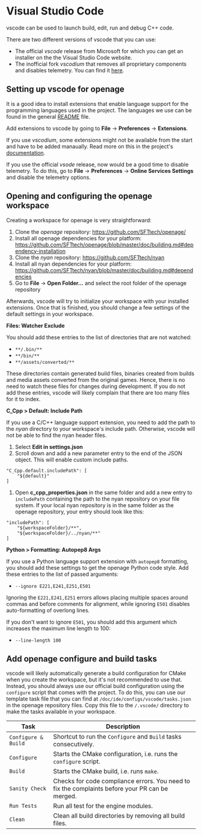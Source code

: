 # Visual Studio Code

vscode can be used to launch build, edit, run and debug C++ code.

There are two different versions of vscode that you can use:

* The official *vscode* release from Microsoft for which you can get an installer on the the Visual Studio Code website.
* The inofficial fork *vscodium* that removes all proprietary components and disables telemetry. You can find it [here](https://vscodium.com/).


## Setting up vscode for openage

It is a good idea to install extensions that enable language support for the programming languages used in the project. The languages we use can be found in the general [README](/README.md#technical-foundation) file.

Add extensions to vscode by going to **File** -> **Preferences** -> **Extensions**.

If you use *vscodium*, some extensions might not be available from the start and have to be added manaually. Read more on this in the project's [documentation](https://github.com/VSCodium/vscodium/blob/master/DOCS.md#extensions-marketplace).

If you use the official *vsode* release, now would be a good time to disable telemetry. To do this, go to **File** -> **Preferences** -> **Online Services Settings** and disable the telemetry options.


## Opening and configuring the openage workspace

Creating a workspace for openage is very straightforward:

1. Clone the *openage* repository: https://github.com/SFTtech/openage/
1. Install all openage dependencies for your platform: https://github.com/SFTtech/openage/blob/master/doc/building.md#dependency-installation
1. Clone the *nyan* repository: https://github.com/SFTtech/nyan
1. Install all nyan dependencies for your platform: https://github.com/SFTtech/nyan/blob/master/doc/building.md#dependencies
1. Go to **File** -> **Open Folder...** and select the root folder of the openage repository

Afterwards, vscode will try to initialize your workspace with your installed extensions. Once that is finished, you should change a few settings of the default settings in your workspace.

**Files: Watcher Exclude**

You should add these entries to the list of directories that are not watched:

* `**/.bin/**`
* `**/bin/**`
* `**/assets/converted/**`

These directories contain generated build files, binaries created from builds and media assets converted from the original games. Hence, there is no need to watch these files for changes during development. If you do not add these entries, vscode will likely complain that there are too many files for it to index.

**C_Cpp > Default: Include Path**

If you use a C/C++ language support extension, you need to add the path to the *nyan* directory to your workspace's include path. Otherwise, vscode will not be able to find the nyan header files.

1. Select **Edit in settings.json**
1. Scroll down and add a new parameter entry to the end of the JSON object. This will enable custom include paths.

```
"C_Cpp.default.includePath": [
    "${default}"
]
```

1. Open **c_cpp_properties.json** in the same folder and add a new entry to `includePath` containing the path to the nyan repository on your file system. If your local nyan repository is in the same folder as the openage repository, your entry should look like this:

```
"includePath": [
    "${workspaceFolder}/**",
    "${workspaceFolder}/../nyan/**"
]
```

**Python > Formatting: Autopep8 Args**

If you use a Python language support extension with `autopep8` formatting, you should add these settings to get the openage Python code style. Add these entries to the list of passed arguments:

* `--ignore E221,E241,E251,E501`

Ignoring the `E221,E241,E251` errors allows placing multiple spaces around commas and before comments for alignment, while ignoring `E501` disables auto-formatting of overlong lines.

If you don't want to ignore `E501`, you should add this argument which increases the maximum line length to 100:

* `--line-length 100`


## Add openage configure and build tasks

vscode will likely automatically generate a build configuration for CMake when you create the workspace, but it's not recommended to use that. Instead, you should always use our official build configuration using the `configure` script that comes with the project. To do this, you can use our template task file that you can find at `/doc/ide/configs/vscode/tasks.json` in the openage repository files. Copy this file to the `/.vscode/` directory to make the tasks available in your workspace.

Task                | Description
--------------------|-------------
`Configure & Build` | Shortcut to run the `Configure` and `Build` tasks consecutively.
`Configure`         | Starts the CMake configuration, i.e. runs the `configure` script.
`Build`             | Starts the CMake build, i.e. runs `make`.
`Sanity Check`      | Checks for code compliance errors. You need to fix the complaints before your PR can be merged.
`Run Tests`         | Run all test for the engine modules.
`Clean`             | Clean all build directories by removing all build files.
